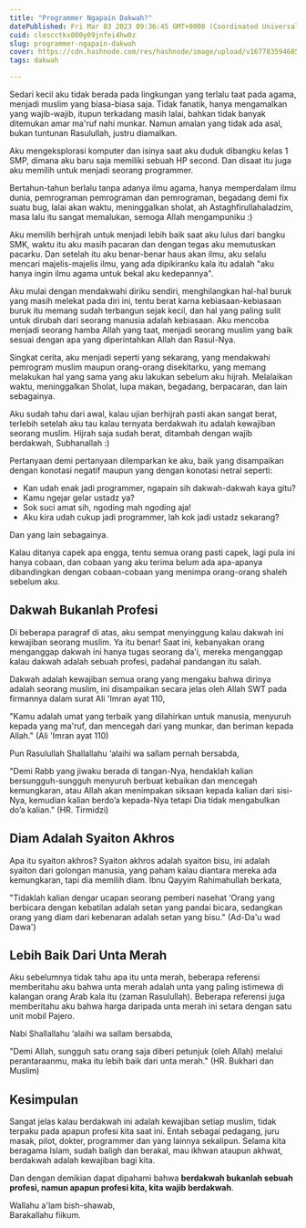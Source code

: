 ```yaml
---
title: "Programmer Ngapain Dakwah?"
datePublished: Fri Mar 03 2023 09:36:45 GMT+0000 (Coordinated Universal Time)
cuid: clescctkx000y09jnfei4hw0z
slug: programmer-ngapain-dakwah
cover: https://cdn.hashnode.com/res/hashnode/image/upload/v1677835946859/15424f26-c69d-48b5-8121-79cb5684acf3.png
tags: dakwah

---
```


Sedari kecil aku tidak berada pada lingkungan yang terlalu taat pada agama, menjadi muslim yang biasa-biasa saja. Tidak fanatik, hanya mengamalkan yang wajib-wajib, itupun terkadang masih lalai, bahkan tidak banyak ditemukan amar ma'ruf nahi munkar. Namun amalan yang tidak ada asal, bukan tuntunan Rasulullah, justru diamalkan.

Aku mengeksplorasi komputer dan isinya saat aku duduk dibangku kelas 1 SMP, dimana aku baru saja memiliki sebuah HP second. Dan disaat itu juga aku memilih untuk menjadi seorang programmer.

Bertahun-tahun berlalu tanpa adanya ilmu agama, hanya memperdalam ilmu dunia, pemrograman pemrograman dan pemrograman, begadang demi fix suatu bug, lalai akan waktu, meninggalkan sholat, ah Astaghfirullahaladzim, masa lalu itu sangat memalukan, semoga Allah mengampuniku :)

Aku memilih berhijrah untuk menjadi lebih baik saat aku lulus dari bangku SMK, waktu itu aku masih pacaran dan dengan tegas aku memutuskan pacarku. Dan setelah itu aku benar-benar haus akan ilmu, aku selalu mencari majelis-majelis ilmu, yang ada dipikiranku kala itu adalah "aku hanya ingin ilmu agama untuk bekal aku kedepannya".

Aku mulai dengan mendakwahi diriku sendiri, menghilangkan hal-hal buruk yang masih melekat pada diri ini, tentu berat karna kebiasaan-kebiasaan buruk itu memang sudah terbangun sejak kecil, dan hal yang paling sulit untuk dirubah dari seorang manusia adalah kebiasaan. Aku mencoba menjadi seorang hamba Allah yang taat, menjadi seorang muslim yang baik sesuai dengan apa yang diperintahkan Allah dan Rasul-Nya.

Singkat cerita, aku menjadi seperti yang sekarang, yang mendakwahi pemrogram muslim maupun orang-orang disekitarku, yang memang melakukan hal yang sama yang aku lakukan sebelum aku hijrah. Melalaikan waktu, meninggalkan Sholat, lupa makan, begadang, berpacaran, dan lain sebagainya.

Aku sudah tahu dari awal, kalau ujian berhijrah pasti akan sangat berat, terlebih setelah aku tau kalau ternyata berdakwah itu adalah kewajiban seorang muslim. Hijrah saja sudah berat, ditambah dengan wajib berdakwah, Subhanallah :)

Pertanyaan demi pertanyaan dilemparkan ke aku, baik yang disampaikan dengan konotasi negatif maupun yang dengan konotasi netral seperti:

- Kan udah enak jadi programmer, ngapain sih dakwah-dakwah kaya gitu?
- Kamu ngejar gelar ustadz ya?
- Sok suci amat sih, ngoding mah ngoding aja!
- Aku kira udah cukup jadi programmer, lah kok jadi ustadz sekarang?

Dan yang lain sebagainya.

Kalau ditanya capek apa engga, tentu semua orang pasti capek, lagi pula ini hanya cobaan, dan cobaan yang aku terima belum ada apa-apanya dibandingkan dengan cobaan-cobaan yang menimpa orang-orang shaleh sebelum aku.

## Dakwah Bukanlah Profesi

Di beberapa paragraf di atas, aku sempat menyinggung kalau dakwah ini kewajiban seorang muslim. Ya itu benar! Saat ini, kebanyakan orang menganggap dakwah ini hanya tugas seorang da'i, mereka menganggap kalau dakwah adalah sebuah profesi, padahal pandangan itu salah.

Dakwah adalah kewajiban semua orang yang mengaku bahwa dirinya adalah seorang muslim, ini disampaikan secara jelas oleh Allah SWT pada firmannya dalam surat Ali 'Imran ayat 110,

"Kamu adalah umat yang terbaik yang dilahirkan untuk manusia, menyuruh kepada yang ma'ruf, dan mencegah dari yang munkar, dan beriman kepada Allah." (Ali 'Imran ayat 110)

Pun Rasulullah Shallallahu ‘alaihi wa sallam pernah bersabda,

"Demi Rabb yang jiwaku berada di tangan-Nya, hendaklah kalian bersungguh-sungguh menyuruh berbuat kebaikan dan mencegah kemungkaran, atau Allah akan menimpakan siksaan kepada kalian dari sisi-Nya, kemudian kalian berdo’a kepada-Nya tetapi Dia tidak mengabulkan do’a kalian." (HR. Tirmidzi)

## Diam Adalah Syaiton Akhros

Apa itu syaiton akhros? Syaiton akhros adalah syaiton bisu, ini adalah syaiton dari golongan manusia, yang paham kalau diantara mereka ada kemungkaran, tapi dia memilih diam. Ibnu Qayyim Rahimahullah berkata,

"Tidaklah kalian dengar ucapan seorang pemberi nasehat ‘Orang yang berbicara dengan kebatilan adalah setan yang pandai bicara, sedangkan orang yang diam dari kebenaran adalah setan yang bisu." (Ad-Da'u wad Dawa')

## Lebih Baik Dari Unta Merah

Aku sebelumnya tidak tahu apa itu unta merah, beberapa referensi memberitahu aku bahwa unta merah adalah unta yang paling istimewa di kalangan orang Arab kala itu (zaman Rasulullah). Beberapa referensi juga memberitahu aku bahwa harga daripada unta merah ini setara dengan satu unit mobil Pajero.

Nabi Shallallahu ‘alaihi wa sallam bersabda,

"Demi Allah, sungguh satu orang saja diberi petunjuk (oleh Allah) melalui perantaraanmu, maka itu lebih baik dari unta merah." (HR. Bukhari dan Muslim)

## Kesimpulan

Sangat jelas kalau berdakwah ini adalah kewajiban setiap muslim, tidak terpaku pada apapun profesi kita saat ini. Entah sebagai pedagang, juru masak, pilot, dokter, programmer dan yang lainnya sekalipun. Selama kita beragama Islam, sudah baligh dan berakal, mau ikhwan ataupun akhwat, berdakwah adalah kewajiban bagi kita.

Dan dengan demikian dapat dipahami bahwa **berdakwah bukanlah sebuah profesi, namun apapun profesi kita, kita wajib berdakwah**.

Wallahu a'lam bish-shawab,  
Barakallahu fiikum.